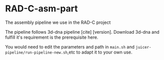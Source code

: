 # RAD-C-asm-part
The assembly pipeline we use in the RAD-C project

The pipeline follows 3d-dna pipeline [cite] [version]. Download 3d-dna and fulfill it's requirement is the prerequisite here.

You would need to edit the parameters and path in `main.sh` and `juicer-pipeline/run-pipeline-new.sh`,etc to adapt it to your own use.
